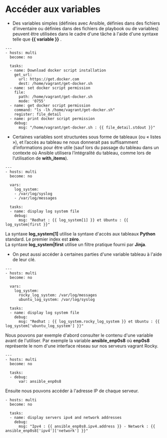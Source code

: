 # Accéder aux variables

- Des variables simples (définies avec Ansible, définies dans des fichiers d'inventaire ou définies dans des fichiers de playbook ou de variables) peuvent être utilisées dans le cadre d'une tâche à l'aide d'une syntaxe telle que **{{ variable }}** .

```
---
- hosts: multi
  become: no

  tasks:
  - name: Download docker script installation
    get_url:
      url: https://get.docker.com 
      dest: /home/vagrant/get-docker.sh
  - name: set docker script permission
    file:
      path: /home/vagrant/get-docker.sh
      mode: '0755'
  - name: get docker script permission
    command: "ls -lh /home/vagrant/get-docker.sh"
    register: file_detail
  - name: print docker script permission
    debug:
      msg: "/home/vagrant/get-docker.sh : {{ file_detail.stdout }}"
```

- Certaines variables sont structurées sous forme de tableaux (ou « listes »), et l’accès au tableau ne nous donnerait pas suffisamment d’informations pour être utile (sauf lors du passage du tableau dans un contexte où Ansible utilisera l’intégralité du tableau, comme lors de l’utilisation de **with_items**).

```
---
- hosts: multi
  become: no

  vars:
    log_system:
    - /var/log/syslog
    - /var/log/messages

  tasks: 
  - name: display log system file
    debug:
      msg: "Redhat : {{ log_system[1] }} et Ubuntu : {{ log_system|first }}"
```

La syntaxe **log_system[1]** utilise la syntaxe d'accès aux tableaux **Python** standard. Le premier index est **zéro**. <br>
La syntaxe **log_system|first** utilise un filtre pratique fourni par **Jinja**.

- On peut aussi accéder à certaines parties d'une variable tableau à l'aide de leur clé.

```
---
- hosts: multi
  become: no

  vars:
    log_system:
      rocky_log_system: /var/log/messages
      ubuntu_log_system: /var/log/syslog

  tasks:
  - name: display log system file
    debug:
      msg: "Redhat : {{ log_system.rocky_log_system }} et Ubuntu : {{ log_system['ubuntu_log_system'] }}"   
```

Nous pouvons par exemple d'abord consulter le contenu d'une variable avant de l'utiliser. Par exemple la variable **ansible_enp0s8** où **enp0s8** représente le nom d'une interface réseau sur nos serveurs vagrant Rocky.

```
---
- hosts: multi
  become: no

  tasks:
  - debug:
      var: ansible_enp0s8
```

Ensuite nous pouvons accéder à l'adresse IP de chaque serveur.

```
- hosts: multi
  become: no

  tasks:
  - name: display servers ipv4 and network addresses
    debug:
      msg: "Ipv4 : {{ ansible_enp0s8.ipv4.address }} - Network : {{ ansible_enp0s8['ipv4']['network'] }}" 
```